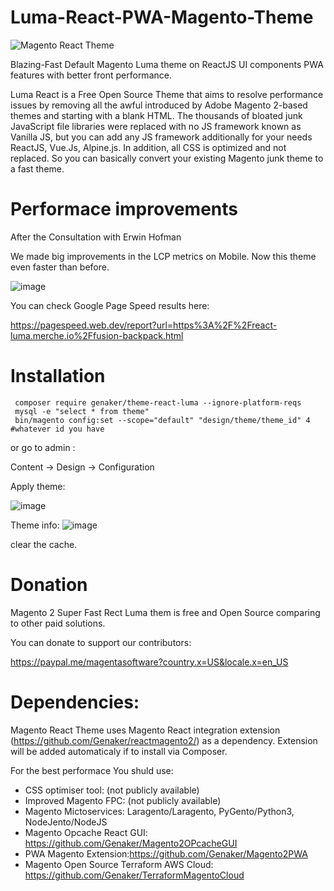 # Luma-React-PWA-Magento-Theme

<img src="https://raw.githubusercontent.com/Genaker/Luma-React-PWA-Magento-Theme/master/web/images/logo.jpeg" alt="Magento React Theme"/>

Blazing-Fast Default Magento Luma theme on ReactJS UI components PWA features with better front performance.

Luma React is a Free Open Source Theme that aims to resolve performance issues by removing all the awful introduced by Adobe Magento 2-based themes and starting with a blank HTML. The thousands of bloated junk JavaScript file libraries were replaced with no JS framework known as Vanilla JS, but you can add any JS framework additionally for your needs ReactJS, Vue.Js, Alpine.js. In addition, all CSS is optimized and not replaced. So you can basically convert your existing Magento junk theme to a fast theme.

# Performace improvements
After the Consultation with Erwin Hofman 

We made big improvements in the LCP metrics on Mobile. Now this theme even faster than before.

![image](https://user-images.githubusercontent.com/9213670/153733227-56f839b8-42bc-4b4c-986d-c98ea916cbca.png)

You can check Google Page Speed results here:

https://pagespeed.web.dev/report?url=https%3A%2F%2Freact-luma.merche.io%2Ffusion-backpack.html

# Installation 
```
 composer require genaker/theme-react-luma --ignore-platform-reqs
 mysql -e "select * from theme"
 bin/magento config:set --scope="default" "design/theme/theme_id" 4 #whatever id you have
```
or go to admin : 

Content -> Design -> Configuration

Apply theme:

![image](https://user-images.githubusercontent.com/9213670/154371384-2abd5712-380e-44ad-8e67-b259eb2d6f42.png)

Theme info:
![image](https://user-images.githubusercontent.com/9213670/154369973-b36f8110-fdfc-4f03-9f1b-9891e0a6cb9d.png)

clear the cache. 

# Donation 
Magento 2 Super Fast Rect Luma them is free and Open Source comparing to other paid solutions. 

You can donate to support our contributors: 

https://paypal.me/magentasoftware?country.x=US&locale.x=en_US

# Dependencies:

Magento React Theme uses Magento React integration extension (https://github.com/Genaker/reactmagento2/) as a dependency. Extension will be added automaticaly if to install via Composer.

For the best performace You shuld use:
* CSS optimiser tool: (not publicly available)
* Improved Magento FPC: (not publicly available)
* Magento Mictoservices: Laragento/Laragento, PyGento/Python3, NodeJento/NodeJS
* Magento Opcache React GUI: https://github.com/Genaker/Magento2OPcacheGUI
* PWA Magento Extension:https://github.com/Genaker/Magento2PWA
* Magento Open Source Terraform AWS Cloud: https://github.com/Genaker/TerraformMagentoCloud
